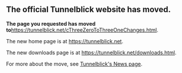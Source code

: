 ## The official Tunnelblick website has moved. ##

**The page you requested has moved to**<a href='https://tunnelblick.net/cThreeZeroToThreeOneChanges.html'><a href='https://tunnelblick.net/cThreeZeroToThreeOneChanges.html'>https://tunnelblick.net/cThreeZeroToThreeOneChanges.html</a></a>.

The new home page is at <a href='https://tunnelblick.net'><a href='https://tunnelblick.net'>https://tunnelblick.net</a></a>.

The new downloads page is at <a href='https://tunnelblick.net/downloads.html'><a href='https://tunnelblick.net/downloads.html'>https://tunnelblick.net/downloads.html</a></a>.

For more about the move, see <a href='https://tunnelblick.net/cNews.html#2015-07-23'>Tunnelblick's News page</a>.
